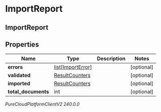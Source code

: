 # ImportReport

## ImportReport

## Properties

|Name | Type | Description | Notes|
|------------ | ------------- | ------------- | -------------|
| **errors** | [list[ImportError]](ImportError) |  | [optional] |
| **validated** | [ResultCounters](ResultCounters) |  | [optional] |
| **imported** | [ResultCounters](ResultCounters) |  | [optional] |
| **total_documents** | int |  | [optional] |



_PureCloudPlatformClientV2 240.0.0_
